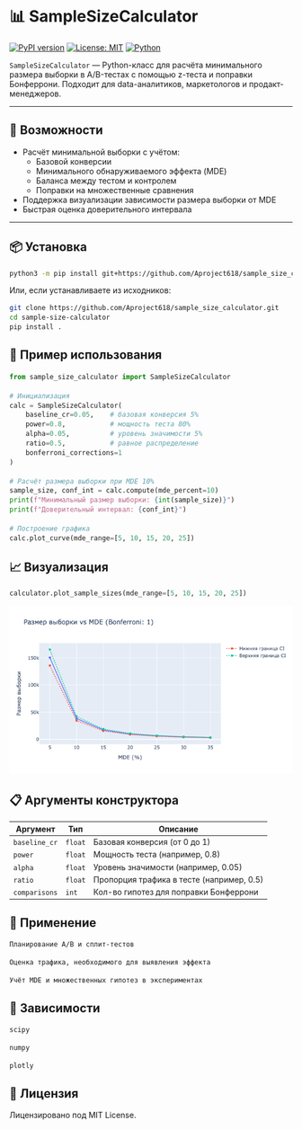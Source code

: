 # 📊 SampleSizeCalculator

[![PyPI version](https://img.shields.io/pypi/v/sample-size-calculator.svg)](https://pypi.org/project/sample-size-calculator/)
[![License: MIT](https://img.shields.io/badge/License-MIT-yellow.svg)](https://opensource.org/licenses/MIT)
[![Python](https://img.shields.io/badge/Python-3.7%2B-blue)](https://www.python.org/)

`SampleSizeCalculator` — Python-класс для расчёта минимального размера выборки в A/B-тестах с помощью z-теста и поправки Бонферрони. Подходит для data-аналитиков, маркетологов и продакт-менеджеров.

---

## 🚀 Возможности

- Расчёт минимальной выборки с учётом:
  - Базовой конверсии
  - Минимального обнаруживаемого эффекта (MDE)
  - Баланса между тестом и контролем
  - Поправки на множественные сравнения
- Поддержка визуализации зависимости размера выборки от MDE
- Быстрая оценка доверительного интервала

---

## 📦 Установка

```bash
python3 -m pip install git+https://github.com/Aproject618/sample_size_calculator.git
```

Или, если устанавливаете из исходников:

```bash
git clone https://github.com/Aproject618/sample_size_calculator.git
cd sample-size-calculator
pip install .
```

## 🧪 Пример использования
```Python
from sample_size_calculator import SampleSizeCalculator

# Инициализация
calc = SampleSizeCalculator(
    baseline_cr=0.05,    # базовая конверсия 5%
    power=0.8,           # мощность теста 80%
    alpha=0.05,          # уровень значимости 5%
    ratio=0.5,           # равное распределение
    bonferroni_corrections=1
)

# Расчёт размера выборки при MDE 10%
sample_size, conf_int = calc.compute(mde_percent=10)
print(f"Минимальный размер выборки: {int(sample_size)}")
print(f"Доверительный интервал: {conf_int}")

# Построение графика
calc.plot_curve(mde_range=[5, 10, 15, 20, 25])

```

## 📈 Визуализация
```Python
calculator.plot_sample_sizes(mde_range=[5, 10, 15, 20, 25])
```
[![Python](./mde_plot.png)](https://www.python.org/)
## 📋 Аргументы конструктора
| Аргумент      | Тип     | Описание                                  |
| ------------- | ------- | ----------------------------------------- |
| `baseline_cr` | `float` | Базовая конверсия (от 0 до 1)             |
| `power`       | `float` | Мощность теста (например, 0.8)            |
| `alpha`       | `float` | Уровень значимости (например, 0.05)       |
| `ratio`       | `float` | Пропорция трафика в тесте (например, 0.5) |
| `comparisons` | `int`   | Кол-во гипотез для поправки Бонферрони    |

## 📌 Применение

    Планирование A/B и сплит-тестов

    Оценка трафика, необходимого для выявления эффекта

    Учёт MDE и множественных гипотез в экспериментах

## 🔧 Зависимости

    scipy

    numpy

    plotly

## 🧾 Лицензия

Лицензировано под MIT License.